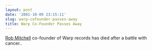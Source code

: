 ```yaml
---
layout: post
date: '2001-10-09 23:15:11'
slug: warp-cofounder-passes-away
title: Warp Co-Founder Passes Away
---
```


[Rob Mitchell](http://www.warprecords.com/frameset.php?section=news/?ti_id=309) co-founder of Warp records has died after a battle with cancer..